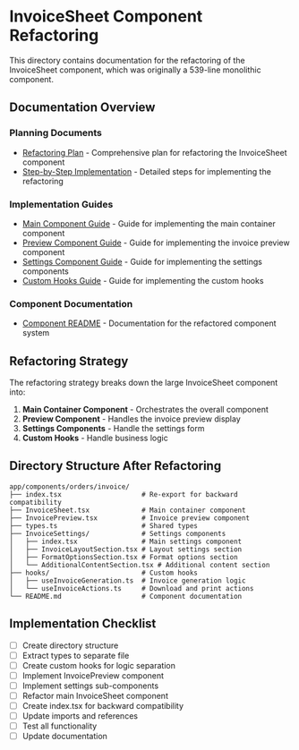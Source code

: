 # InvoiceSheet Component Refactoring

This directory contains documentation for the refactoring of the InvoiceSheet component, which was originally a 539-line monolithic component.

## Documentation Overview

### Planning Documents

- [Refactoring Plan](./InvoiceSheet-Refactoring-Plan.md) - Comprehensive plan for refactoring the InvoiceSheet component
- [Step-by-Step Implementation](./InvoiceSheet-Refactoring-Steps.md) - Detailed steps for implementing the refactoring

### Implementation Guides

- [Main Component Guide](./RefactoredInvoiceSheet-Implementation-Guide.md) - Guide for implementing the main container component
- [Preview Component Guide](./InvoicePreview-Implementation-Guide.md) - Guide for implementing the invoice preview component
- [Settings Component Guide](./InvoiceSettings-Implementation-Guide.md) - Guide for implementing the settings components
- [Custom Hooks Guide](./InvoiceHooks-Implementation-Guide.md) - Guide for implementing the custom hooks

### Component Documentation

- [Component README](./InvoiceSheet-README.md) - Documentation for the refactored component system

## Refactoring Strategy

The refactoring strategy breaks down the large InvoiceSheet component into:

1. **Main Container Component** - Orchestrates the overall component
2. **Preview Component** - Handles the invoice preview display
3. **Settings Components** - Handle the settings form
4. **Custom Hooks** - Handle business logic

## Directory Structure After Refactoring

```
app/components/orders/invoice/
├── index.tsx                    # Re-export for backward compatibility
├── InvoiceSheet.tsx             # Main container component
├── InvoicePreview.tsx           # Invoice preview component
├── types.ts                     # Shared types
├── InvoiceSettings/             # Settings components
│   ├── index.tsx                # Main settings component
│   ├── InvoiceLayoutSection.tsx # Layout settings section
│   ├── FormatOptionsSection.tsx # Format options section
│   └── AdditionalContentSection.tsx # Additional content section
├── hooks/                       # Custom hooks
│   ├── useInvoiceGeneration.ts  # Invoice generation logic
│   └── useInvoiceActions.ts     # Download and print actions
└── README.md                    # Component documentation
```

## Implementation Checklist

- [ ] Create directory structure
- [ ] Extract types to separate file
- [ ] Create custom hooks for logic separation
- [ ] Implement InvoicePreview component
- [ ] Implement settings sub-components
- [ ] Refactor main InvoiceSheet component
- [ ] Create index.tsx for backward compatibility
- [ ] Update imports and references
- [ ] Test all functionality
- [ ] Update documentation
